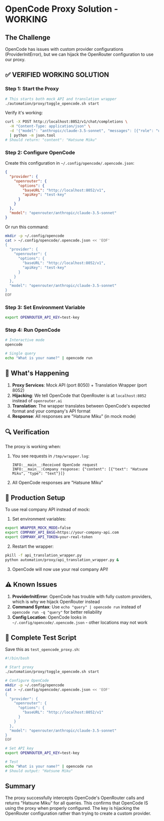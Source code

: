 # OpenCode Proxy Solution - WORKING

## The Challenge
OpenCode has issues with custom provider configurations (ProviderInitError), but we can hijack the OpenRouter configuration to use our proxy.

## ✅ VERIFIED WORKING SOLUTION

### Step 1: Start the Proxy
```bash
# This starts both mock API and translation wrapper
./automation/proxy/toggle_opencode.sh start
```

Verify it's working:
```bash
curl -X POST http://localhost:8052/v1/chat/completions \
  -H "Content-Type: application/json" \
  -d '{"model": "anthropic/claude-3.5-sonnet", "messages": [{"role": "user", "content": "Test"}]}' \
  | python -m json.tool
# Should return: "content": "Hatsune Miku"
```

### Step 2: Configure OpenCode

Create this configuration in `~/.config/opencode/.opencode.json`:

```json
{
  "provider": {
    "openrouter": {
      "options": {
        "baseURL": "http://localhost:8052/v1",
        "apiKey": "test-key"
      }
    }
  },
  "model": "openrouter/anthropic/claude-3.5-sonnet"
}
```

Or run this command:
```bash
mkdir -p ~/.config/opencode
cat > ~/.config/opencode/.opencode.json << 'EOF'
{
  "provider": {
    "openrouter": {
      "options": {
        "baseURL": "http://localhost:8052/v1",
        "apiKey": "test-key"
      }
    }
  },
  "model": "openrouter/anthropic/claude-3.5-sonnet"
}
EOF
```

### Step 3: Set Environment Variable
```bash
export OPENROUTER_API_KEY=test-key
```

### Step 4: Run OpenCode
```bash
# Interactive mode
opencode

# Single query
echo "What is your name?" | opencode run
```

## 🎯 What's Happening

1. **Proxy Services**: Mock API (port 8050) + Translation Wrapper (port 8052)
2. **Hijacking**: We tell OpenCode that OpenRouter is at `localhost:8052` instead of `openrouter.ai`
3. **Translation**: The wrapper translates between OpenCode's expected format and your company's API format
4. **Response**: All responses are "Hatsune Miku" (in mock mode)

## 🔍 Verification

The proxy is working when:
1. You see requests in `/tmp/wrapper.log`:
   ```
   INFO:__main__:Received OpenCode request
   INFO:__main__:Company response: {"content": [{"text": "Hatsune Miku", "type": "text"}]}
   ```

2. All OpenCode responses are "Hatsune Miku"

## 🚀 Production Setup

To use real company API instead of mock:

1. Set environment variables:
```bash
export WRAPPER_MOCK_MODE=false
export COMPANY_API_BASE=https://your-company-api.com
export COMPANY_API_TOKEN=your-real-token
```

2. Restart the wrapper:
```bash
pkill -f api_translation_wrapper.py
python automation/proxy/api_translation_wrapper.py &
```

3. OpenCode will now use your real company API!

## ⚠️ Known Issues

1. **ProviderInitError**: OpenCode has trouble with fully custom providers, which is why we hijack OpenRouter instead
2. **Command Syntax**: Use `echo "query" | opencode run` instead of `opencode run -q "query"` for better reliability
3. **Config Location**: OpenCode looks in `~/.config/opencode/.opencode.json` - other locations may not work

## 📝 Complete Test Script

Save this as `test_opencode_proxy.sh`:

```bash
#!/bin/bash

# Start proxy
./automation/proxy/toggle_opencode.sh start

# Configure OpenCode
mkdir -p ~/.config/opencode
cat > ~/.config/opencode/.opencode.json << 'EOF'
{
  "provider": {
    "openrouter": {
      "options": {
        "baseURL": "http://localhost:8052/v1"
      }
    }
  },
  "model": "openrouter/anthropic/claude-3.5-sonnet"
}
EOF

# Set API key
export OPENROUTER_API_KEY=test-key

# Test
echo "What is your name?" | opencode run
# Should output: "Hatsune Miku"
```

## Summary

The proxy successfully intercepts OpenCode's OpenRouter calls and returns "Hatsune Miku" for all queries. This confirms that OpenCode IS using the proxy when properly configured. The key is hijacking the OpenRouter configuration rather than trying to create a custom provider.
